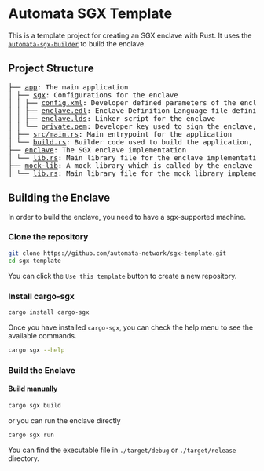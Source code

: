 # Automata SGX Template

This is a template project for creating an SGX enclave with Rust. It uses the [`automata-sgx-builder`](https://github.com/automata-network/automata-sgx-builder/tree/main) to build the enclave.

## Project Structure
<pre>
├── <a href="./app/">app</a>: The main application
│ ├── <a href="./app/sgx">sgx</a>: Configurations for the enclave
│ │ ├── <a href="./app/sgx/config.xml">config.xml</a>: Developer defined parameters of the enclave
│ │ ├── <a href="./app/sgx/enclave.edl">enclave.edl</a>: Enclave Definition Language file defining the enclave interface
│ │ ├── <a href="./app/sgx/enclave.lds">enclave.lds</a>: Linker script for the enclave
│ │ └── <a href="./app/sgx/private.pem">private.pem</a>: Developer key used to sign the enclave, do not use this key to sign your enclave in production, please use your own key
│ ├── <a href="./app/src/main.rs">src/main.rs</a>: Main entrypoint for the application
│ └── <a href="./app/build.rs">build.rs</a>: Builder code used to build the application, you don't need change it
├── <a href="./enclave/">enclave</a>: The SGX enclave implementation
│ └── <a href="./enclave/src/lib.rs">lib.rs</a>: Main library file for the enclave implementation
├── <a href="./mock-lib/">mock-lib</a>: A mock library which is called by the enclave via OCALL
│ └── <a href="./mock-lib/src/lib.rs">lib.rs</a>: Main library file for the mock library implementation
</pre>

## Building the Enclave
In order to build the enclave, you need to have a sgx-supported machine.
### Clone the repository
```bash
git clone https://github.com/automata-network/sgx-template.git
cd sgx-template
```
You can click the `Use this template` button to create a new repository.

### Install cargo-sgx
```bash
cargo install cargo-sgx
```
Once you have installed `cargo-sgx`, you can check the help menu to see the available commands.
```bash
cargo sgx --help
```

### Build the Enclave
#### Build manually
```bash
cargo sgx build
```
or you can run the enclave directly
```bash
cargo sgx run
```
You can find the executable file in `./target/debug` or `./target/release` directory.